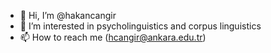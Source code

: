 - 👋 Hi, I’m @hakancangir
- 👀 I’m interested in psycholinguistics and corpus linguistics
- 📫 How to reach me (hcangir@ankara.edu.tr)
